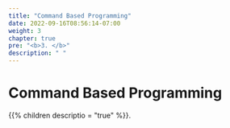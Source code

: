```yaml
---
title: "Command Based Programming"
date: 2022-09-16T08:56:14-07:00
weight: 3
chapter: true
pre: "<b>3. </b>"
description: " "
---
```


# Command Based Programming

{{% children descriptio = "true" %}}.